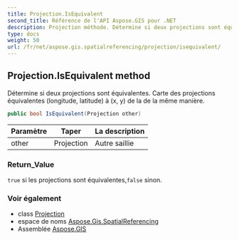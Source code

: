 ```yaml
---
title: Projection.IsEquivalent
second_title: Référence de l'API Aspose.GIS pour .NET
description: Projection méthode. Détermine si deux projections sont équivalentes. Carte des projections équivalentes longitude latitude à x y de la de la même manière.
type: docs
weight: 50
url: /fr/net/aspose.gis.spatialreferencing/projection/isequivalent/
---
```

## Projection.IsEquivalent method

Détermine si deux projections sont équivalentes. Carte des projections équivalentes (longitude, latitude) à (x, y) de la de la même manière.

```csharp
public bool IsEquivalent(Projection other)
```

| Paramètre | Taper | La description |
| --- | --- | --- |
| other | Projection | Autre saillie |

### Return_Value

`true` si les projections sont équivalentes,`false` sinon.

### Voir également

* class [Projection](../)
* espace de noms [Aspose.Gis.SpatialReferencing](../../projection/)
* Assemblée [Aspose.GIS](../../../)



